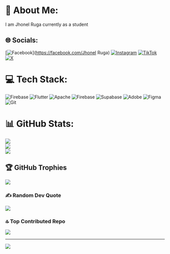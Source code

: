 # 💫 About Me:
I am Jhonel Ruga currently as a student


## 🌐 Socials:
[![Facebook](https://img.shields.io/badge/Facebook-%231877F2.svg?logo=Facebook&logoColor=white)](https://facebook.com/Jhonel Ruga) [![Instagram](https://img.shields.io/badge/Instagram-%23E4405F.svg?logo=Instagram&logoColor=white)](https://instagram.com/xuiiz) [![TikTok](https://img.shields.io/badge/TikTok-%23000000.svg?logo=TikTok&logoColor=white)](https://tiktok.com/@j) [![X](https://img.shields.io/badge/X-black.svg?logo=X&logoColor=white)](https://x.com/xuiiz) 

# 💻 Tech Stack:
![Firebase](https://img.shields.io/badge/firebase-%23039BE5.svg?style=for-the-badge&logo=firebase) ![Flutter](https://img.shields.io/badge/Flutter-%2302569B.svg?style=for-the-badge&logo=Flutter&logoColor=white) ![Apache](https://img.shields.io/badge/apache-%23D42029.svg?style=for-the-badge&logo=apache&logoColor=white) ![Firebase](https://img.shields.io/badge/firebase-a08021?style=for-the-badge&logo=firebase&logoColor=ffcd34) ![Supabase](https://img.shields.io/badge/Supabase-3ECF8E?style=for-the-badge&logo=supabase&logoColor=white) ![Adobe](https://img.shields.io/badge/adobe-%23FF0000.svg?style=for-the-badge&logo=adobe&logoColor=white) ![Figma](https://img.shields.io/badge/figma-%23F24E1E.svg?style=for-the-badge&logo=figma&logoColor=white) ![Git](https://img.shields.io/badge/git-%23F05033.svg?style=for-the-badge&logo=git&logoColor=white)
# 📊 GitHub Stats:
![](https://github-readme-stats.vercel.app/api?username=ii997&theme=dark&hide_border=false&include_all_commits=true&count_private=true)<br/>
![](https://github-readme-streak-stats.herokuapp.com/?user=ii997&theme=dark&hide_border=false)<br/>
![](https://github-readme-stats.vercel.app/api/top-langs/?username=ii997&theme=dark&hide_border=false&include_all_commits=true&count_private=true&layout=compact)

## 🏆 GitHub Trophies
![](https://github-profile-trophy.vercel.app/?username=ii997&theme=radical&no-frame=true&no-bg=false&margin-w=4)

### ✍️ Random Dev Quote
![](https://quotes-github-readme.vercel.app/api?type=horizontal&theme=radical)

### 🔝 Top Contributed Repo
![](https://github-contributor-stats.vercel.app/api?username=ii997&limit=5&theme=dark&combine_all_yearly_contributions=true)

---
[![](https://visitcount.itsvg.in/api?id=ii997&icon=0&color=0)](https://visitcount.itsvg.in)

<!-- Proudly created with GPRM ( https://gprm.itsvg.in ) -->
